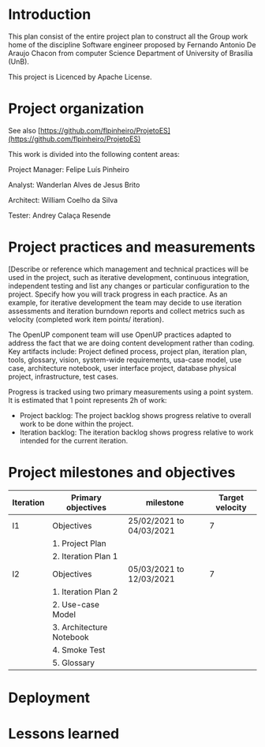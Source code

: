 # Introduction

This plan consist of the entire project plan to construct all the Group work home of the discipline Software engineer proposed by Fernando Antonio De Araujo Chacon from computer Science Department of University of Brasília (UnB).

This project is Licenced by Apache License.

# Project organization

See also [https://github.com/flpinheiro/ProjetoES](https://github.com/flpinheiro/ProjetoES)

This work is divided into the following content areas:

Project Manager: Felipe Luís Pinheiro

Analyst: Wanderlan Alves de Jesus Brito

Architect: William Coelho da Silva

Tester: Andrey Calaça Resende

# Project practices and measurements

[Describe or reference which management and technical practices will be used in the project, such as iterative development, continuous integration, independent testing and list any changes or particular configuration to the project. Specify how you will track progress in each practice. As an example, for iterative development the team may decide to use iteration assessments and iteration burndown reports and collect metrics such as velocity (completed work item points/ iteration).

The OpenUP component team will use OpenUP practices adapted to address the fact that we are doing content development rather than coding. Key artifacts include: Project defined process, project plan, iteration plan, tools, glossary, vision, system-wide requirements, usa-case model, use case, architecture notebook, user interface project, database physical project, infrastructure, test cases.

Progress is tracked using two primary measurements using a point system. It is estimated that 1 point represents 2h of work:

- Project backlog: The project backlog shows progress relative to overall work to be done within the project.
- Iteration backlog: The iteration backlog shows progress relative to work intended for the current iteration.

# Project milestones and objectives

| Iteration | Primary objectives            | milestone                | Target velocity |
|-----------|-------------------------------|--------------------------|-----------------|
| I1        | Objectives                    | 25/02/2021 to 04/03/2021 | 7               |
|           | 1.      Project Plan          |                          |                 |
|           | 2.      Iteration Plan 1      |                          |                 |
| I2        | Objectives                    | 05/03/2021 to 12/03/2021 | 7               |
|           | 1.      Iteration Plan 2      |                          |                 |
|           | 2.      Use-case Model        |                          |                 |
|           | 3.      Architecture Notebook |                          |                 |
|           | 4.      Smoke Test            |                          |                 |
|           | 5.      Glossary              |                          |                 |

# Deployment

# Lessons learned
